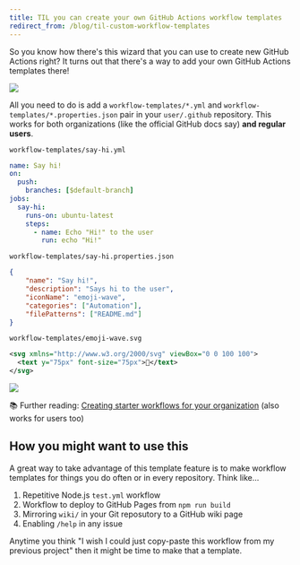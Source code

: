 ```yaml
---
title: TIL you can create your own GitHub Actions workflow templates
redirect_from: /blog/til-custom-workflow-templates
---
```


So you know how there's this wizard that you can use to create new GitHub Actions right? It turns out that there's a way to add your own GitHub Actions templates there!

![](https://i.imgur.com/9Gznv24.png)

All you need to do is add a `workflow-templates/*.yml` and `workflow-templates/*.properties.json` pair in your `user/.github` repository. This works for both organizations (like the official GitHub docs say) **and regular users**.

<div><code>workflow-templates/say-hi.yml</code></div>

```yml
name: Say hi!
on:
  push:
    branches: [$default-branch]
jobs:
  say-hi:
    runs-on: ubuntu-latest
    steps:
      - name: Echo "Hi!" to the user
        run: echo "Hi!"
```

<div><code>workflow-templates/say-hi.properties.json</code></div>

```json
{
    "name": "Say hi!",
    "description": "Says hi to the user",
    "iconName": "emoji-wave",
    "categories": ["Automation"],
    "filePatterns": ["README.md"]
}
```

<div><code>workflow-templates/emoji-wave.svg</code></div>

```svg
<svg xmlns="http://www.w3.org/2000/svg" viewBox="0 0 100 100">
  <text y="75px" font-size="75px">👋</text>
</svg>
```

![](https://i.imgur.com/X4OHsJU.png)

📚 Further reading: [Creating starter workflows for your organization](https://docs.github.com/en/actions/using-workflows/creating-starter-workflows-for-your-organization) (also works for users too)

## How you might want to use this

A great way to take advantage of this template feature is to make workflow templates for things you do often or in every repository. Think like...

1. Repetitive Node.js `test.yml` workflow
2. Workflow to deploy to GitHub Pages from `npm run build`
3. Mirroring `wiki/` in your Git reposutory to a GitHub wiki page
4. Enabling `/help` in any issue

Anytime you think "I wish I could just copy-paste this workflow from my previous project" then it might be time to make that a template.

